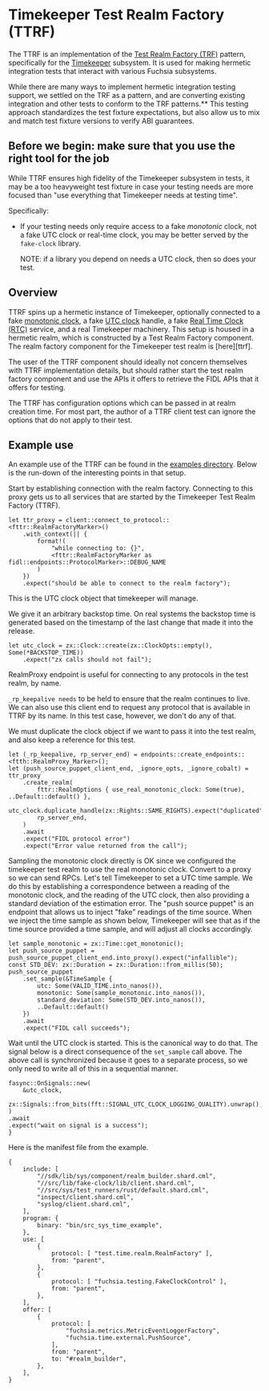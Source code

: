 # Timekeeper Test Realm Factory (TTRF)

The TTRF is an implementation of the [Test Realm Factory (TRF)][trf]
pattern, specifically for the [Timekeeper][tk] subsystem.  It is used
for making hermetic integration tests that interact with various Fuchsia
subsystems.

While there are many ways to implement hermetic integration testing support, we
settled on the TRF as a pattern, and are converting existing integration and
other tests to conform to the TRF patterns.**  This testing approach
standardizes the test fixture expectations, but also allow us to mix and match
test fixture versions to verify ABI guarantees.

## Before we begin: make sure that you use the right tool for the job

While TTRF ensures high fidelity of the Timekeeper subsystem in tests, it may be
a too heavyweight test fixture in case your testing needs are more focused than
"use everything that Timekeeper needs at testing time".

Specifically:

* If your testing needs only require access to a fake *monotonic* clock,
  not a fake UTC clock or real-time clock, you may be better served by the
  `fake-clock` library.

  NOTE: if a library you depend on needs a UTC clock, then so does your test.

## Overview

TTRF spins up a hermetic instance of Timekeeper, optionally connected
to a fake [monotonic clock][mclk], a fake [UTC clock][utc] handle, a fake [Real
Time Clock (RTC)][rtc] service, and a real Timekeeper machinery. This setup
is housed in a hermetic realm, which is constructed by a Test Realm Factory
component.  The realm factory component for the Timekeeper test realm is
[here][ttrf].

The user of the TTRF component should ideally not concern themselves with TTRF
implementation details, but should rather start the test realm factory
component and use the APIs it offers to retrieve the FIDL APIs that it offers
for testing.

The TTRF has configuration options which can be passed in at realm creation
time. For most part, the author of a TTRF client test can ignore the options
that do not apply to their test.

## Example use

An example use of the TTRF can be found in the [examples directory][ex]. Below
is the run-down of the interesting points in that setup.

Start by establishing connection with the realm factory. Connecting to this
proxy gets us to all services that are started by the Timekeeper Test Realm
Factory (TTRF).

```
let ttr_proxy = client::connect_to_protocol::<fttr::RealmFactoryMarker>()
    .with_context(|| {
        format!(
            "while connecting to: {}",
            <fttr::RealmFactoryMarker as fidl::endpoints::ProtocolMarker>::DEBUG_NAME
        )
    })
    .expect("should be able to connect to the realm factory");
```

This is the UTC clock object that timekeeper will manage.

We give it an arbitrary backstop time. On real systems the backstop
time is generated based on the timestamp of the last change that
made it into the release.

```
let utc_clock = zx::Clock::create(zx::ClockOpts::empty(), Some(*BACKSTOP_TIME))
    .expect("zx calls should not fail");
```


RealmProxy endpoint is useful for connecting to any protocols in the test realm, by name.

`_rp_keepalive needs` to be held to ensure that the realm continues to live.
We can also use this client end to request any protocol that is available in TTRF by its
name. In this test case, however, we don't do any of that.

We must duplicate the clock object if we want to pass it into the test realm, and
also keep a reference for this test.
```
let (_rp_keepalive, rp_server_end) = endpoints::create_endpoints::<ftth::RealmProxy_Marker>();
let (push_source_puppet_client_end, _ignore_opts, _ignore_cobalt) = ttr_proxy
    .create_realm(
        fttr::RealmOptions { use_real_monotonic_clock: Some(true), ..Default::default() },
        utc_clock.duplicate_handle(zx::Rights::SAME_RIGHTS).expect("duplicated"),
        rp_server_end,
    )
    .await
    .expect("FIDL protocol error")
    .expect("Error value returned from the call");
```

Sampling the monotonic clock directly is OK since we configured the timekeeper
test realm to use the real monotonic clock. Convert to a proxy so we can send
RPCs. Let's tell Timekeeper to set a UTC time sample. We do this by
establishing a correspondence between a reading of the monotonic clock, and the
reading of the UTC clock, then also providing a standard deviation of the
estimation error. The "push source puppet" is an endpoint that allows us to
inject "fake" readings of the time source.  When we inject the time sample as
shown below, Timekeeper will see that as if the time source provided a time
sample, and will adjust all clocks accordingly.

```
let sample_monotonic = zx::Time::get_monotonic();
let push_source_puppet = push_source_puppet_client_end.into_proxy().expect("infallible");
const STD_DEV: zx::Duration = zx::Duration::from_millis(50);
push_source_puppet
    .set_sample(&TimeSample {
        utc: Some(VALID_TIME.into_nanos()),
        monotonic: Some(sample_monotonic.into_nanos()),
        standard_deviation: Some(STD_DEV.into_nanos()),
        ..Default::default()
    })
    .await
    .expect("FIDL call succeeds");
```

Wait until the UTC clock is started. This is the canonical way to do that.
The signal below is a direct consequence of the `set_sample` call above.
The above call is synchronized because it goes to a separate process, so
we only need to write all of this in a sequential manner.

```
fasync::OnSignals::new(
    &utc_clock,
    zx::Signals::from_bits(fft::SIGNAL_UTC_CLOCK_LOGGING_QUALITY).unwrap(),
)
.await
.expect("wait on signal is a success");
}
```

Here is the manifest file from the example.

```
{
    include: [
        "//sdk/lib/sys/component/realm_builder.shard.cml",
        "//src/lib/fake-clock/lib/client.shard.cml",
        "//src/sys/test_runners/rust/default.shard.cml",
        "inspect/client.shard.cml",
        "syslog/client.shard.cml",
    ],
    program: {
        binary: "bin/src_sys_time_example",
    },
    use: [
        {
            protocol: [ "test.time.realm.RealmFactory" ],
            from: "parent",
        },
        {
            protocol: [ "fuchsia.testing.FakeClockControl" ],
            from: "parent",
        },
    ],
    offer: [
        {
            protocol: [
                "fuchsia.metrics.MetricEventLoggerFactory",
                "fuchsia.time.external.PushSource",
            ],
            from: "parent",
            to: "#realm_builder",
        },
    ],
}
```

[ex]: https://cs.opensource.google/fuchsia/fuchsia/+/main:src/sys/time/testing/
[fcl]: /src/lib/fake-clock
[mclk]: https://fuchsia.dev/fuchsia-src/concepts/kernel/time/monotonic
[rtc]: https://fuchsia.dev/reference/fidl/fuchsia.hardware.rtc
[tk]: /src/sys/time
[trf]: https://fuchsia.dev/fuchsia-src/development/testing/components/test_realm_factory
[trfc]: /src/sys/time/testing/realm-proxy
[utc]: https://fuchsia.dev/fuchsia-src/concepts/kernel/time/utc/overview
